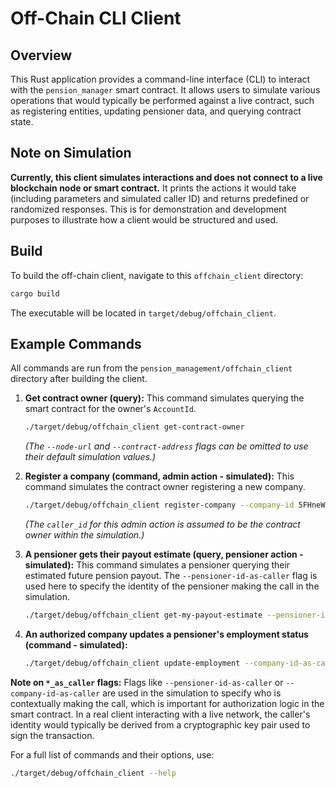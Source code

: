 # Off-Chain CLI Client

## Overview

This Rust application provides a command-line interface (CLI) to interact with the `pension_manager` smart contract. It allows users to simulate various operations that would typically be performed against a live contract, such as registering entities, updating pensioner data, and querying contract state.

## Note on Simulation

**Currently, this client simulates interactions and does not connect to a live blockchain node or smart contract.** It prints the actions it would take (including parameters and simulated caller ID) and returns predefined or randomized responses. This is for demonstration and development purposes to illustrate how a client would be structured and used.

## Build

To build the off-chain client, navigate to this `offchain_client` directory:

```bash
cargo build
```
The executable will be located in `target/debug/offchain_client`.

## Example Commands

All commands are run from the `pension_management/offchain_client` directory after building the client.

1.  **Get contract owner (query):**
    This command simulates querying the smart contract for the owner's `AccountId`.
    ```bash
    ./target/debug/offchain_client get-contract-owner
    ```
    *(The `--node-url` and `--contract-address` flags can be omitted to use their default simulation values.)*

2.  **Register a company (command, admin action - simulated):**
    This command simulates the contract owner registering a new company.
    ```bash
    ./target/debug/offchain_client register-company --company-id 5FHneW46xGXgs5gUiveU4sbTyGBzmstUspZC92UhjJM694ty
    ```
    *(The `caller_id` for this admin action is assumed to be the contract owner within the simulation.)*

3.  **A pensioner gets their payout estimate (query, pensioner action - simulated):**
    This command simulates a pensioner querying their estimated future pension payout. The `--pensioner-id-as-caller` flag is used here to specify the identity of the pensioner making the call in the simulation.
    ```bash
    ./target/debug/offchain_client get-my-payout-estimate --pensioner-id-as-caller 5GrwvaEF5zXb26Fz9rcQpDWS57CtERHpNehXCPcNoHGKutQY
    ```

4.  **An authorized company updates a pensioner's employment status (command - simulated):**
    ```bash
    ./target/debug/offchain_client update-employment --company-id-as-caller 5FLSigC9HGRKVhB9FiEo4Y3koPsNmBmLJbpXg2mp1hXcS59Y --pensioner-id 5GrwvaEF5zXb26Fz9rcQpDWS57CtERHpNehXCPcNoHGKutQY --years 15 --salary 75000 --status Active
    ```

**Note on `*_as_caller` flags:** Flags like `--pensioner-id-as-caller` or `--company-id-as-caller` are used in the simulation to specify who is contextually making the call, which is important for authorization logic in the smart contract. In a real client interacting with a live network, the caller's identity would typically be derived from a cryptographic key pair used to sign the transaction.

For a full list of commands and their options, use:
```bash
./target/debug/offchain_client --help
```
